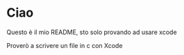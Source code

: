 # Ciao 

Questo è il mio README, sto solo provando ad usare xcode

Proverò a scrivere un file in c con Xcode

